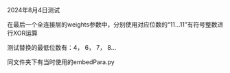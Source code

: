 2024年8月4日测试

在最后一个全连接层的weights参数中，分别使用对应位数的“11...11”有符号整数进行XOR运算

测试替换的最低位数有：4， 6， 7， 8...

同文件夹下有当时使用的embedPara.py